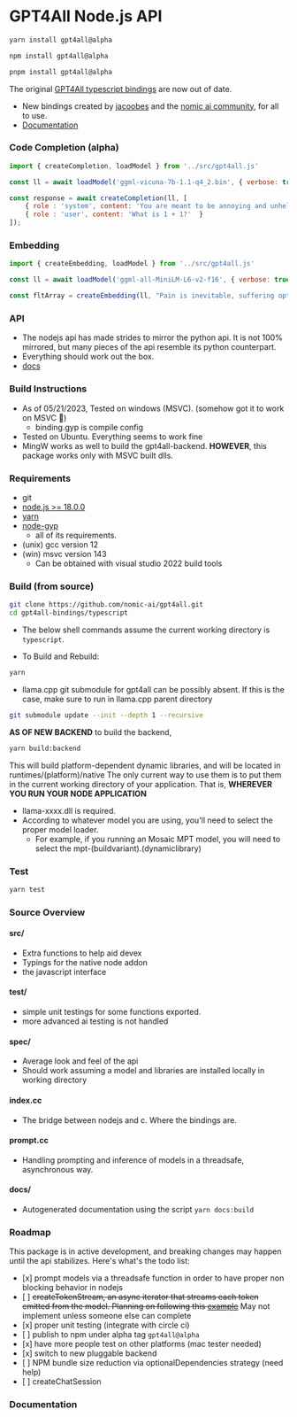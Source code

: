 # GPT4All Node.js API

```sh
yarn install gpt4all@alpha

npm install gpt4all@alpha

pnpm install gpt4all@alpha
```

The original [GPT4All typescript bindings](https://github.com/nomic-ai/gpt4all-ts) are now out of date.

*   New bindings created by [jacoobes](https://github.com/jacoobes) and the [nomic ai community](https://home.nomic.ai), for all to use.
*   [Documentation](#Documentation)
### Code Completion (alpha)

```js
import { createCompletion, loadModel } from '../src/gpt4all.js'

const ll = await loadModel('ggml-vicuna-7b-1.1-q4_2.bin', { verbose: true });

const response = await createCompletion(ll, [
    { role : 'system', content: 'You are meant to be annoying and unhelpful.'  },
    { role : 'user', content: 'What is 1 + 1?'  } 
]);

```
### Embedding 
```js
import { createEmbedding, loadModel } from '../src/gpt4all.js'

const ll = await loadModel('ggml-all-MiniLM-L6-v2-f16', { verbose: true });

const fltArray = createEmbedding(ll, "Pain is inevitable, suffering optional");
```
### API

*   The nodejs api has made strides to mirror the python api. It is not 100% mirrored, but many pieces of the api resemble its python counterpart.
*   Everything should work out the box.
*   [docs](./docs/api.md)

### Build Instructions

*   As of 05/21/2023, Tested on windows (MSVC). (somehow got it to work on MSVC 🤯)
    *   binding.gyp is compile config
*   Tested on Ubuntu. Everything seems to work fine
*   MingW works as well to build the gpt4all-backend. **HOWEVER**, this package works only with MSVC built dlls.

### Requirements

*   git
*   [node.js >= 18.0.0](https://nodejs.org/en)
*   [yarn](https://yarnpkg.com/)
*   [node-gyp](https://github.com/nodejs/node-gyp)
    *   all of its requirements.
*   (unix) gcc version 12
*   (win) msvc version 143
    *   Can be obtained with visual studio 2022 build tools

### Build (from source)

```sh
git clone https://github.com/nomic-ai/gpt4all.git
cd gpt4all-bindings/typescript
```

*   The below shell commands assume the current working directory is `typescript`.

*   To Build and Rebuild:

```sh
yarn
```

*   llama.cpp git submodule for gpt4all can be possibly absent. If this is the case, make sure to run in llama.cpp parent directory

```sh
git submodule update --init --depth 1 --recursive
```

**AS OF NEW BACKEND** to build the backend,

```sh
yarn build:backend
```

This will build platform-dependent dynamic libraries, and will be located in runtimes/(platform)/native The only current way to use them is to put them in the current working directory of your application. That is, **WHEREVER YOU RUN YOUR NODE APPLICATION**

*   llama-xxxx.dll is required.
*   According to whatever model you are using, you'll need to select the proper model loader.
    *   For example, if you running an Mosaic MPT model, you will need to select the mpt-(buildvariant).(dynamiclibrary)

### Test

```sh
yarn test
```

### Source Overview

#### src/

*   Extra functions to help aid devex
*   Typings for the native node addon
*   the javascript interface

#### test/

*   simple unit testings for some functions exported.
*   more advanced ai testing is not handled

#### spec/

*   Average look and feel of the api
*   Should work assuming a model and libraries are installed locally in working directory

#### index.cc

*   The bridge between nodejs and c. Where the bindings are.

#### prompt.cc

*   Handling prompting and inference of models in a threadsafe, asynchronous way.

#### docs/

*   Autogenerated documentation using the script `yarn docs:build`

### Roadmap

This package is in active development, and breaking changes may happen until the api stabilizes. Here's what's the todo list:

*   \[x] prompt models via a threadsafe function in order to have proper non blocking behavior in nodejs
*   \[ ] ~~createTokenStream, an async iterator that streams each token emitted from the model. Planning on following this [example](https://github.com/nodejs/node-addon-examples/tree/main/threadsafe-async-iterator)~~ May not implement unless someone else can complete
*   \[x] proper unit testing (integrate with circle ci)
*   \[ ] publish to npm under alpha tag `gpt4all@alpha`
*   \[x] have more people test on other platforms (mac tester needed)
*   \[x] switch to new pluggable backend
*   \[ ] NPM bundle size reduction via optionalDependencies strategy (need help) 
*   \[ ] createChatSession
### Documentation
